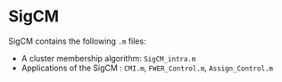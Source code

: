 # SigCM



SigCM contains the following `.m` files:

- A cluster membership algorithm: `SigCM_intra.m`
- Applications of the SigCM : `CMI.m`, `FWER_Control.m`, `Assign_Control.m`
